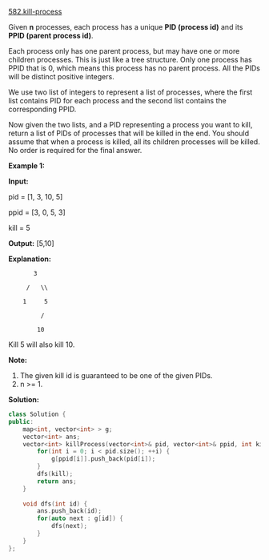 [582.kill-process](https://leetcode.com/problems/kill-process/)  

Given **n** processes, each process has a unique **PID (process id)** and its **PPID (parent process id)**.

Each process only has one parent process, but may have one or more children processes. This is just like a tree structure. Only one process has PPID that is 0, which means this process has no parent process. All the PIDs will be distinct positive integers.

We use two list of integers to represent a list of processes, where the first list contains PID for each process and the second list contains the corresponding PPID.

Now given the two lists, and a PID representing a process you want to kill, return a list of PIDs of processes that will be killed in the end. You should assume that when a process is killed, all its children processes will be killed. No order is required for the final answer.

**Example 1:**  

  
**Input:** 
  
pid =  \[1, 3, 10, 5\]
  
ppid = \[3, 0, 5, 3\]
  
kill = 5
  
**Output:** \[5,10\]
  
**Explanation:** 
  
           3
  
         /   \\
  
        1     5
  
             /
  
            10
  
Kill 5 will also kill 10.
  

**Note:**  

1.  The given kill id is guaranteed to be one of the given PIDs.
2.  n >= 1.  



**Solution:**  

```cpp
class Solution {
public:
    map<int, vector<int> > g;
    vector<int> ans;
    vector<int> killProcess(vector<int>& pid, vector<int>& ppid, int kill) {
        for(int i = 0; i < pid.size(); ++i) {
            g[ppid[i]].push_back(pid[i]);
        }
        dfs(kill);
        return ans;
    }
    
    void dfs(int id) {
        ans.push_back(id);
        for(auto next : g[id]) {
            dfs(next);
        }
    }
};
```
      